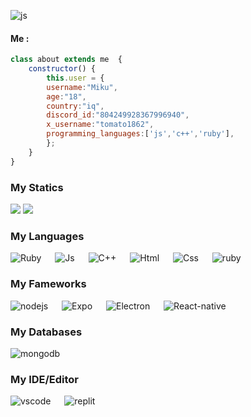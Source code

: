 <img alt="js" src="https://repository-images.githubusercontent.com/588181932/e36ec678-7984-4cdd-8e4c-a3932772ff8e"/>   &emsp;

<h4>Me :</h4>

```js
class about extends me  {
    constructor() {
        this.user = {
        username:"Miku",
        age:"18",
        country:"iq",
        discord_id:"804249928367996940",
        x_username:"tomato1862",
        programming_languages:['js','c++','ruby'],
        };
    }
}
```
<h3> My Statics</h3>
<p align="left">
<img src="https://github-readme-stats.vercel.app/api?username=tomato186&show_icons=true&theme=radical&count_private=true"/>
<img src="https://github-readme-stats.vercel.app/api/top-langs/?username=tomato186&layout=compact&theme=radical"/>
</p>
<a></a>
<h3> My Languages</h3>
<p>
 <img alt="Ruby" src="https://img.shields.io/badge/ruby-%23CC342D.svg?style=for-the-badge&logo=ruby&logoColor=white"/>
    &emsp;
    <img alt="Js" src="https://img.shields.io/badge/javascript-%23323330.svg?style=for-the-badge&logo=javascript&logoColor=%23F7DF1E"/>
    &emsp;
    <img alt="C++" src="https://img.shields.io/badge/c++-%2300599C.svg?style=for-the-badge&logo=c%2B%2B&logoColor=white"/>
    &emsp;
    <img alt="Html" src="https://img.shields.io/badge/Html5-E54C21?style=for-the-badge&logo=html5&logoColor=white"/>
    &emsp;
    <img alt="Css" src="https://img.shields.io/badge/Css3-214CE5?style=for-the-badge&logo=css3&logoColor=white"/>
    &emsp;
    <img alt="ruby" src="https://img.shields.io/badge/Ruby-B01401?style=for-the-badge&logo=ruby&logoColor=white"/>
</p>
<a></a>
<h3>My Fameworks</h3>
<p>
 <img alt="nodejs" src="https://img.shields.io/badge/node.js-6DA55F?style=for-the-badge&logo=node.js&logoColor=white"/>   &emsp;
  <img alt="Expo" src="https://img.shields.io/badge/expo-1C1E24?style=for-the-badge&logo=expo&logoColor=#D04A37"/>   &emsp;
  <img alt="Electron" src="https://img.shields.io/badge/Electron-191970?style=for-the-badge&logo=Electron&logoColor=white"/>   &emsp;
  <img alt="React-native" src="https://img.shields.io/badge/react_native-%2320232a.svg?style=for-the-badge&logo=react&logoColor=%2361DAF"/>   &emsp;
</p>
<a></a>
<h3>My Databases</h3>
<p>
 <img alt="mongodb" src="https://img.shields.io/badge/MongoDB-%234ea94b.svg?style=for-the-badge&logo=mongodb&logoColor=white"/>   &emsp;
 </p>
<a></a>
<h3>My IDE/Editor</h3>
<p>
 <img alt="vscode" src="https://img.shields.io/badge/Visual%20Studio%20Code-0078d7.svg?style=for-the-badge&logo=visual-studio-code&logoColor=white"/>   &emsp;
  <img alt="replit" src="https://img.shields.io/badge/Replit-DD1200?style=for-the-badge&logo=Replit&logoColor=white"/>
</p>

<!--
**tomato186/tomato186** is a ✨ _special_ ✨ repository because its `README.md` (this file) appears on your GitHub profile.

Here are some ideas to get you started:

- 🔭 I’m currently working on ...
- 🌱 I’m currently learning ...
- 👯 I’m looking to collaborate on ...
- 🤔 I’m looking for help with ...
- 💬 Ask me about ...
- 📫 How to reach me: ...
- 😄 Pronouns: ...
- ⚡ Fun fact: ...
-->
